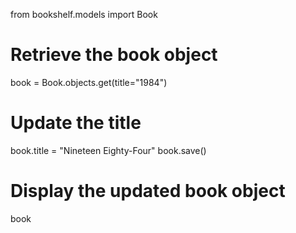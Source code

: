 from bookshelf.models import Book

# Retrieve the book object
book = Book.objects.get(title="1984")

# Update the title
book.title = "Nineteen Eighty-Four"
book.save()

# Display the updated book object
book
